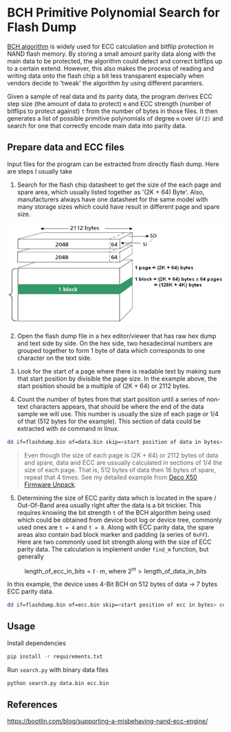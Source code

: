 # BCH Primitive Polynomial Search for Flash Dump

[BCH algorithm](https://en.wikipedia.org/wiki/BCH_code) is widely used for ECC calculation and bitflip protection in NAND flash memory. By storing a small amount parity data along with the main data to be protected, the algorithm could detect and correct bitflips up to a certain extend. However, this also makes the process of reading and writing data onto the flash chip a bit less transparent especially when vendors decide to 'tweak' the algorithm by using different paramters. 

Given a sample of real data and its parity data, the program derives ECC step size (the amount of data to protect) `m` and ECC strength (number of bitflips to protect against) `t` from the number of bytes in those files. It then generates a list of possible primitive polynomials of degree `m` over `GF(2)` and search for one that correctly encode main data into parity data.

## Prepare data and ECC files

Input files for the program can be extracted from directly flash dump. Here are steps I usually take

1. Search for the flash chip datasheet to get the size of the each page and spare area, which usually listed together as '(2K + 64) Byte'. Also, manufacturers always have one datasheet for the same model with many storage sizes which could have result in different page and spare size.

![NAND Layout](imgs/nand.png)

2. Open the flash dump file in a hex editor/viewer that has raw hex dump and text side by side. On the hex side, two hexadecimal numbers are grouped together to form 1 byte of data which corresponds to one character on the text side.

3. Look for the start of a page where there is readable text by making sure that start position by divisible the page size. In the example above, the start position should be a multiple of (2K + 64) or 2112 bytes.

4. Count the number of bytes from that start position until a series of non-text characters appears, that should be where the end of the data sample we will use. This number is usually the size of each page or 1/4 of that (512 bytes for the example). This section of data could be extracted with `dd` command in linux.

```bash
dd if=flashdump.bin of=data.bin skip=<start position of data in bytes> count=<length of data> bs=1
```
> Even though the size of each page is (2K + 64) or 2112 bytes of data and spare, data and ECC are ussually calculated in sections of 1/4 the size of each page. That is, 512 bytes of data then 16 bytes of spare, repeat that 4 times. See my detailed example from [Deco X50 Firmware Unpack](https://github.com/giahuy2201/Deco-X50-Firmware-Unpack).

5. Determining the size of ECC parity data which is located in the spare / Out-Of-Band area usually right after the data is a bit trickier. This requires knowing the bit strength `t` of the BCH algorithm being used which could be obtained from device boot log or device tree, commonly used ones are `t = 4` and `t = 8`. Along with ECC parity data, the spare areas also contain bad block marker and padding (a series of `0xFF`). Here are two commonly used bit strength along with the size of ECC parity data. The calculation is implement under `find_m` function, but generally

$$\text{length\_of\_ecc\_in\_bits} = t \cdot m \text{, where } 2^m > \text{length\_of\_data\_in\_bits}$$

In this example, the device uses 4-Bit BCH on 512 bytes of data -> 7 bytes ECC parity data. 

```bash
dd if=flashdump.bin of=ecc.bin skip=<start position of ecc in bytes> count=<length of ecc> bs=1
```

## Usage

Install dependencies

```bash
pip install -r requirements.txt
```

Run `search.py` with binary data files

```bash
python search.py data.bin ecc.bin
```

## References

https://bootlin.com/blog/supporting-a-misbehaving-nand-ecc-engine/